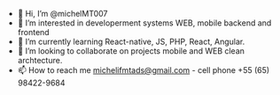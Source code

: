 - 👋 Hi, I’m @michelMT007
- 👀 I’m interested in developerment systems WEB, mobile backend and frontend
- 🌱 I’m currently learning React-native, JS, PHP, React, Angular.
- 💞️ I’m looking to collaborate on projects mobile and WEB clean archtecture.
- 📫 How to reach me michelifmtads@gmail.com - cell phone +55 (65) 98422-9684

<!---
michelMT007/michelMT007 is a ✨ special ✨ repository because its `README.md` (this file) appears on your GitHub profile.
You can click the Preview link to take a look at your changes.
--->
